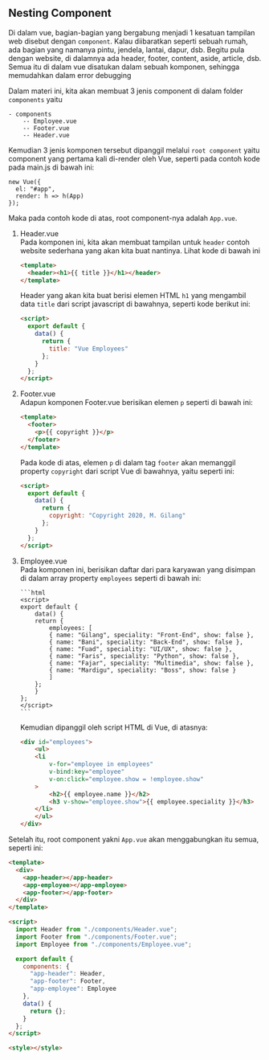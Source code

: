 ## Nesting Component

Di dalam vue, bagian-bagian yang bergabung menjadi 1 kesatuan tampilan web disebut dengan `component`. Kalau diibaratkan seperti sebuah rumah, ada bagian yang namanya pintu, jendela, lantai, dapur, dsb. Begitu pula dengan website, di dalamnya ada header, footer, content, aside, article, dsb. Semua itu di dalam vue disatukan dalam sebuah komponen, sehingga memudahkan dalam error debugging

Dalam materi ini, kita akan membuat 3 jenis component di dalam folder `components` yaitu

```
- components
    -- Employee.vue
    -- Footer.vue
    -- Header.vue
```

Kemudian 3 jenis komponen tersebut dipanggil melalui `root component` yaitu component yang pertama kali di-render oleh Vue, seperti pada contoh kode pada main.js di bawah ini:

```
new Vue({
  el: "#app",
  render: h => h(App)
});
```

Maka pada contoh kode di atas, root component-nya adalah `App.vue`.

1.  Header.vue <br>
    Pada komponen ini, kita akan membuat tampilan untuk `header` contoh website sederhana yang akan kita buat nantinya. Lihat kode di bawah ini

    ```html
    <template>
      <header><h1>{{ title }}</h1></header>
    </template>
    ```

    Header yang akan kita buat berisi elemen HTML `h1` yang mengambil data `title` dari script javascript di bawahnya, seperti kode berikut ini:

    ```html
    <script>
      export default {
        data() {
          return {
            title: "Vue Employees"
          };
        }
      };
    </script>
    ```

2.  Footer.vue <br>
    Adapun komponen Footer.vue berisikan elemen `p` seperti di bawah ini:

    ```html
    <template>
      <footer>
        <p>{{ copyright }}</p>
      </footer>
    </template>
    ```

    Pada kode di atas, elemen `p` di dalam tag `footer` akan memanggil property `copyright` dari script Vue di bawahnya, yaitu seperti ini:

    ```html
    <script>
      export default {
        data() {
          return {
            copyright: "Copyright 2020, M. Gilang"
          };
        }
      };
    </script>
    ```

3.  Employee.vue <br>
    Pada komponen ini, berisikan daftar dari para karyawan yang disimpan di dalam array property `employees` seperti di bawah ini:

        ```html
        <script>
        export default {
            data() {
            return {
                employees: [
                { name: "Gilang", speciality: "Front-End", show: false },
                { name: "Bani", speciality: "Back-End", show: false },
                { name: "Fuad", speciality: "UI/UX", show: false },
                { name: "Faris", speciality: "Python", show: false },
                { name: "Fajar", speciality: "Multimedia", show: false },
                { name: "Mardigu", speciality: "Boss", show: false }
                ]
            };
            }
        };
        </script>
        ```

    Kemudian dipanggil oleh script HTML di Vue, di atasnya:


    ```html
    <div id="employees">
        <ul>
        <li
            v-for="employee in employees"
            v-bind:key="employee"
            v-on:click="employee.show = !employee.show"
        >
            <h2>{{ employee.name }}</h2>
            <h3 v-show="employee.show">{{ employee.speciality }}</h3>
        </li>
        </ul>
    </div>
    ```

Setelah itu, root component yakni `App.vue` akan menggabungkan itu semua, seperti ini:

```html
<template>
  <div>
    <app-header></app-header>
    <app-employee></app-employee>
    <app-footer></app-footer>
  </div>
</template>

<script>
  import Header from "./components/Header.vue";
  import Footer from "./components/Footer.vue";
  import Employee from "./components/Employee.vue";

  export default {
    components: {
      "app-header": Header,
      "app-footer": Footer,
      "app-employee": Employee
    },
    data() {
      return {};
    }
  };
</script>

<style></style>
```
